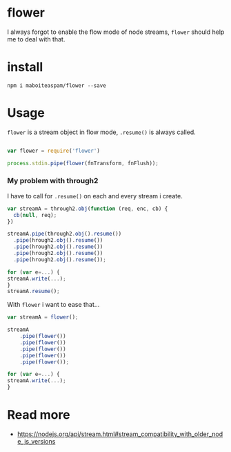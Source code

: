 # flower

I always forgot to enable the flow mode of node streams,
`flower` should help me to deal with that.

# install

    npm i maboiteaspam/flower --save

# Usage

`flower` is a stream object in flow mode,
`.resume()` is always called.

```js

var flower = require('flower')

process.stdin.pipe(flower(fnTransform, fnFlush));

```

### My problem with through2

I have to call for `.resume()` on each and every stream i create.

```js
var streamA = through2.obj(function (req, enc, cb) {
  cb(null, req);
})

streamA.pipe(through2.obj().resume())
  .pipe(hrough2.obj().resume())
  .pipe(hrough2.obj().resume())
  .pipe(hrough2.obj().resume())
  .pipe(hrough2.obj().resume());

for (var e=...) {
streamA.write(...);
}
streamA.resume();
```


With `flower` i want to ease that...

```js
var streamA = flower();

streamA
    .pipe(flower())
    .pipe(flower())
    .pipe(flower())
    .pipe(flower())
    .pipe(flower());

for (var e=...) {
streamA.write(...);
}
```

# Read more

- https://nodejs.org/api/stream.html#stream_compatibility_with_older_node_js_versions

